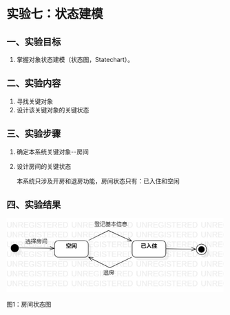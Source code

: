 # 实验七：状态建模

## 一、实验目标

1. 掌握对象状态建模（状态图，Statechart）。

## 二、实验内容

1. 寻找关键对象
2. 设计该关键对象的关键状态

## 三、实验步骤

1. 确定本系统关键对象--房间

2. 设计房间的关键状态

   本系统只涉及开房和退房功能，房间状态只有：已入住和空闲

## 四、实验结果

![房间状态图](./Lab7_Room.jpg)

图1：房间状态图
